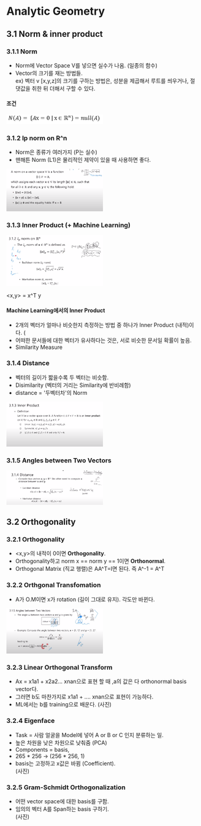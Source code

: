 # Analytic Geometry  

## 3.1 Norm & inner product  

### 3.1.1 Norm  
- Norm에 Vector Space V를 넣으면 실수가 나옴. (일종의 함수)  
- Vector의 크기를 재는 방법들.  
ex) 벡터 v [x,y,z]의 크기를 구하는 방법은, 성분을 제곱해서 루트를 씌우거나, 절댓값을 취한 뒤 더해서 구할 수 있다.  

#### 조건  

 <img src="/Artificial Intelligence/Capture/16.png" width="50%" height="50%">  

### 3.1.2 lp norm on R^n  
- Norm은 종류가 여러가지 (P는 실수)    
- 맨해튼 Norm (L1)은 물리적인 제약이 있을 때 사용하면 좋다.  

 <img src="/Artificial Intelligence/Capture/17.png" width="50%" height="50%">

### 3.1.3 Inner Product (+ Machine Learning)  
 <img src="/Artificial Intelligence/Capture/18.png" width="50%" height="50%">
 
<x,y> = x^T y  

#### Machine Learning에서의 Inner Product
- 2개의 벡터가 얼마나 비슷한지 측정하는 방법 중 하나가 Inner Product (내적)이다.  (
- 어떠한 문서들에 대한 벡터가 유사하다는 것은, 서로 비슷한 문서일 확률이 높음.  
- Similarity Measure

### 3.1.4 Distance  
- 벡터의 길이가 짧을수록 두 벡터는 비슷함.
- Disimilarity (벡터의 거리는 Similarity에 반비례함)  
- distance = '두벡터차'의 Norm  

 <img src="/Artificial Intelligence/Capture/19.png" width="50%" height="50%">

### 3.1.5 Angles between Two Vectors  

 <img src="/Artificial Intelligence/Capture/20.png" width="50%" height="50%">
 
## 3.2 Orthogonality  

### 3.2.1 Orthogonality  
- <x,y>의 내적이 0이면 **Orthogonality**.  
- Orthogonality하고 norm x == norm y == 1이면 **Orthonormal**.  
- Orthogonal Matrix (직교 행렬)은 AA^T=I면 된다. 즉 A^-1 = A^T  

### 3.2.2 Orthgonal Transfomation  
- A가 O.M이면 x가 rotation (길이 그대로 유지). 각도만 바뀐다.  
 <img src="/Artificial Intelligence/Capture/21.png" width="50%" height="50%">

### 3.2.3 Linear Orthogonal Transform  
- Ax = x1a1 + x2a2... xnan으로 표현 할 때 ,a의 값은 다 orthonormal basis vector다.  
- 그러면 b도 마찬가지로 x1a1 + .... xnan으로 표현이 가능하다. 
- ML에서는 b를 training으로 배운다.
(사진)

### 3.2.4 Eigenface  
- Task = 사람 얼굴을 Model에 넣어 A or B or C 인지 분류하는 일.  
- 높은 차원을 낮은 차원으로 낮춰줌 (PCA)  
- Components = basis,  
- 265 * 256 -> (256 * 256, 1)   
- basis는 고정하고 x값은 바뀜 (Coefficient).  
(사진)

### 3.2.5 Gram-Schmidt Orthogonalization    
- 어떤 vector space에 대한 basis를 구함.  
- 임의의 벡터 A를 Span하는 basis 구하기.  
(사진)
